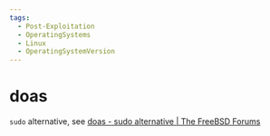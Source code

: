 ```yaml
---
tags:
  - Post-Exploitation
  - OperatingSystems
  - Linux
  - OperatingSystemVersion
---
```





# doas

`sudo` alternative, see [doas - sudo alternative | The FreeBSD Forums](https://forums.freebsd.org/threads/doas-sudo-alternative.69219/)